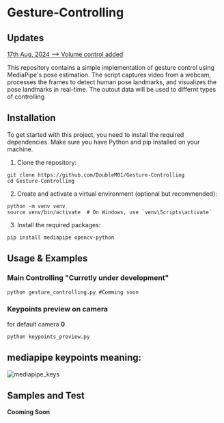 # Gesture-Controlling
## Updates
[17th Aug, 2024 --> Volume control added](volumeControl_Gesture.py)

This repository contains a simple implementation of gesture control using MediaPipe's pose estimation. The script captures video from a webcam, processes the frames to detect human pose landmarks, and visualizes the pose landmarks in real-time. 
The outout data will be used to differnt types of controlling  

## Installation
To get started with this project, you need to install the required dependencies. Make sure you have Python and pip installed on your machine.

1. Clone the repository:
```
git clone https://github.com/DoubleM01/Gesture-Controlling
cd Gesture-Controlling
```

2. Create and activate a virtual environment (optional but recommended):
```
python -m venv venv
source venv/bin/activate  # On Windows, use `venv\Scripts\activate`
```

3. Install the required packages:
```
pip install mediapipe opencv-python
```

## Usage & Examples
### Main Controlling "Curretly under development"
```
python gesture_controlling.py #Comming soon
```

### Keypoints preview on camera 
for default camera **0**
```
python keypoints_preview.py
```
## mediapipe keypoints meaning:


![mediapipe_keys](https://github.com/user-attachments/assets/d25685a9-d7e5-4fbd-96c8-0d68c80d1b5b)

## **Samples and Test**
**Cooming Soon**
